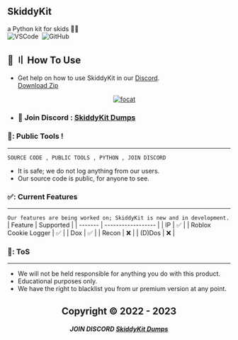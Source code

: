 ## SkiddyKit
a Python kit for skids 🤡🤡  
![VSCode](https://img.shields.io/badge/-Visual_Studio_Code-05122A?style=for-the-badge&logo=VisualStudioCode)&nbsp;
![GitHub](https://img.shields.io/badge/-GitHub-05122A?style=for-the-badge&logo=github)&nbsp;




## 🔎 〢 How To Use 
- Get help on how to use SkiddyKit in our [Discord](https://discord.gg/ZfJAbteux7).  
[Download Zip](https://github.com/Code1Tech/SkiddyKit/archive/refs/heads/main.zip)

  <p align="center">
    <a href="https://discord.com/users/676960182621962271">
        <img title="focat" alt="focat" src="https://discord.c99.nl/widget/theme-4/676960182621962271.png"/>
    </a>
</p> 
 
- ### 💬 Join Discord : [SkiddyKit Dumps](https://discord.gg/ZfJAbteux7) 

### 📌: Public Tools !
----
`SOURCE CODE , PUBLIC TOOLS , PYTHON , JOIN DISCORD`

- It is safe; we do not log anything from our users.
- Our source code is public, for anyone to see.


### ✅: Current Features
----
`Our features are being worked on; SkiddyKit is new and in development.`
| Feature | Supported          |
| ------- | ------------------ |
| IP      | :white_check_mark: |
| Roblox Cookie Logger | :white_check_mark:   |
| Dox     | :white_check_mark:                |
| Recon   | :x:                |
| (D)Dos  | :x:                |

### 🛑: ToS 
----
- We will not be held responsible for anything you do with this product.  
- Educational purposes only.
- We have the right to blacklist you from ur premium version at any point.


<h2 align="center"> Copyright © 2022 - 2023

##### <p align="center">  JOIN DISCORD [SkiddyKit Dumps](https://discord.gg/ZfJAbteux7)
